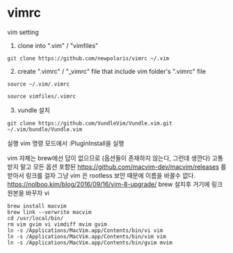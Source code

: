 # vimrc
vim setting

1. clone into ".vim" / "vimfiles"
```
git clone https://github.com/newpolaris/vimrc ~/.vim
```
2. create ".vimrc" / "_vimrc" file that include vim folder's ".vimrc" file
```
source ~/.vim/.vimrc
```

```
source vimfiles/.vimrc
```
3. vundle 설치
```
git clone https://github.com/VundleVim/Vundle.vim.git ~/.vim/bundle/Vundle.vim

```
실행
vim 명령 모드에서 :PluginInstall을 실행

vim 자체는 brew에선 답이 없으므로 (옵션들이 존재하지 않는다, 그런데 생깐다) 고통받지 말고 모든 옵션 포함된
https://github.com/macvim-dev/macvim/releases 를 받아서 링크를 걸자
그냥 vim 은 rootless 보안 때문에 이름을 바꿀수 없다.
https://nolboo.kim/blog/2016/09/16/vim-8-upgrade/
brew 설치후 거기에 링크 원본을 바꾸자
vi
```
brew install macvim
brew link --verwrite macvim
cd /usr/local/bin/
rm vim gvim vi vimdiff mvim gvim
ln -s /Applications/MacVim.app/Contents/bin/vi vim
ln -s /Applications/MacVim.app/Contents/bin/vim vim
ln -s /Applications/MacVim.app/Contents/bin/gvim mvim
```
